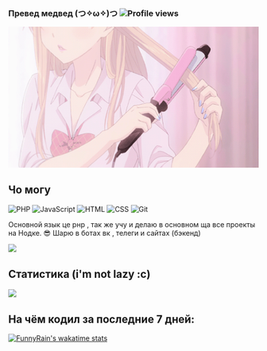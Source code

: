 ### Превед медвед (つ✧ω✧)つ ![Profile views](https://gpvc.arturio.dev/FunnyRain)

![he](https://github.com/FunnyRain/FunnyRain/blob/master/opa.gif)

## Чо могу

![PHP](https://img.shields.io/badge/-PHP-%230075a8?logo=PHP&logoColor=white&style=flat-square) ![JavaScript](https://img.shields.io/badge/-JavaScript-%23e9d54c?logo=javascript&logoColor=white&style=flat-square) ![HTML](https://img.shields.io/badge/-HTML-%23de4b25?logo=html5&logoColor=white&style=flat-square) ![CSS](https://img.shields.io/badge/-CSS-%230174b8?logo=css3&logoColor=white&style=flat-square) ![Git](https://img.shields.io/badge/-Git-%23ea4f32?logo=git&logoColor=white&style=flat-square)

Основной язык це рнр , так же учу и делаю в основном ща все проекты на Нодке. :sunglasses: Шарю в ботах вк , телеги и сайтах (бэкенд)  

<img src="https://github-readme-stats.vercel.app/api/top-langs/?username=FunnyRain&hide_title=false" />

## Статистика (i'm not lazy :c)
<img src="https://github-readme-stats.vercel.app/api?username=FunnyRain&show_icons=true&count_private=true">

## На чём кодил за последние 7 дней:

[![FunnyRain's wakatime stats](https://github-readme-stats.vercel.app/api/wakatime?username=FunnyRain&v=2)](https://github.com/anuraghazra/github-readme-stats)
